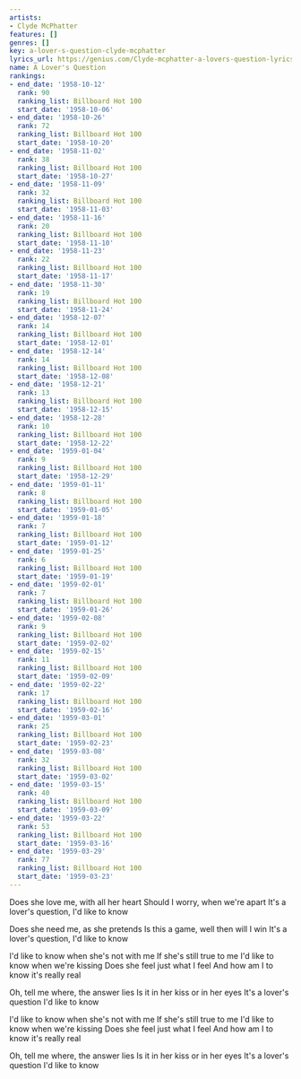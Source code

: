 ```yaml
---
artists:
- Clyde McPhatter
features: []
genres: []
key: a-lover-s-question-clyde-mcphatter
lyrics_url: https://genius.com/Clyde-mcphatter-a-lovers-question-lyrics
name: A Lover's Question
rankings:
- end_date: '1958-10-12'
  rank: 90
  ranking_list: Billboard Hot 100
  start_date: '1958-10-06'
- end_date: '1958-10-26'
  rank: 72
  ranking_list: Billboard Hot 100
  start_date: '1958-10-20'
- end_date: '1958-11-02'
  rank: 38
  ranking_list: Billboard Hot 100
  start_date: '1958-10-27'
- end_date: '1958-11-09'
  rank: 32
  ranking_list: Billboard Hot 100
  start_date: '1958-11-03'
- end_date: '1958-11-16'
  rank: 20
  ranking_list: Billboard Hot 100
  start_date: '1958-11-10'
- end_date: '1958-11-23'
  rank: 22
  ranking_list: Billboard Hot 100
  start_date: '1958-11-17'
- end_date: '1958-11-30'
  rank: 19
  ranking_list: Billboard Hot 100
  start_date: '1958-11-24'
- end_date: '1958-12-07'
  rank: 14
  ranking_list: Billboard Hot 100
  start_date: '1958-12-01'
- end_date: '1958-12-14'
  rank: 14
  ranking_list: Billboard Hot 100
  start_date: '1958-12-08'
- end_date: '1958-12-21'
  rank: 13
  ranking_list: Billboard Hot 100
  start_date: '1958-12-15'
- end_date: '1958-12-28'
  rank: 10
  ranking_list: Billboard Hot 100
  start_date: '1958-12-22'
- end_date: '1959-01-04'
  rank: 9
  ranking_list: Billboard Hot 100
  start_date: '1958-12-29'
- end_date: '1959-01-11'
  rank: 8
  ranking_list: Billboard Hot 100
  start_date: '1959-01-05'
- end_date: '1959-01-18'
  rank: 7
  ranking_list: Billboard Hot 100
  start_date: '1959-01-12'
- end_date: '1959-01-25'
  rank: 6
  ranking_list: Billboard Hot 100
  start_date: '1959-01-19'
- end_date: '1959-02-01'
  rank: 7
  ranking_list: Billboard Hot 100
  start_date: '1959-01-26'
- end_date: '1959-02-08'
  rank: 9
  ranking_list: Billboard Hot 100
  start_date: '1959-02-02'
- end_date: '1959-02-15'
  rank: 11
  ranking_list: Billboard Hot 100
  start_date: '1959-02-09'
- end_date: '1959-02-22'
  rank: 17
  ranking_list: Billboard Hot 100
  start_date: '1959-02-16'
- end_date: '1959-03-01'
  rank: 25
  ranking_list: Billboard Hot 100
  start_date: '1959-02-23'
- end_date: '1959-03-08'
  rank: 32
  ranking_list: Billboard Hot 100
  start_date: '1959-03-02'
- end_date: '1959-03-15'
  rank: 40
  ranking_list: Billboard Hot 100
  start_date: '1959-03-09'
- end_date: '1959-03-22'
  rank: 53
  ranking_list: Billboard Hot 100
  start_date: '1959-03-16'
- end_date: '1959-03-29'
  rank: 77
  ranking_list: Billboard Hot 100
  start_date: '1959-03-23'
---
```

Does she love me, with all her heart
Should I worry, when we're apart
It's a lover's question, I'd like to know

Does she need me, as she pretends
Is this a game, well then will I win
It's a lover's question, I'd like to know

I'd like to know when she's not with me
If she's still true to me
I'd like to know when we're kissing
Does she feel just what I feel
And how am I to know it's really real

Oh, tell me where, the answer lies
Is it in her kiss or in her eyes
It's a lover's question I'd like to know

I'd like to know when she's not with me
If she's still true to me
I'd like to know when we're kissing
Does she feel just what I feel
And how am I to know it's really real

Oh, tell me where, the answer lies
Is it in her kiss or in her eyes
It's a lover's question I'd like to know
